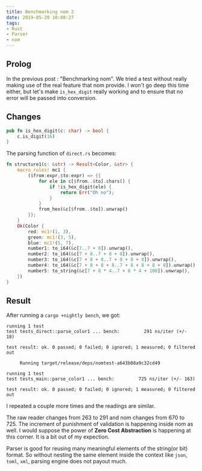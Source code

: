 ```yaml
---
title: Benchmarking nom 2
date: 2019-05-20 10:08:27
tags:
- Rust
- Parser
- nom
---
```


## Prolog

In the previous post : "Benchmarking nom". We tried a test without really making use of the real feature that nom provide. I won't go deep this time either, but let's make `is_hex_digit` really working and to ensure that no error will be passed into conversion.

## Changes

```Rust
pub fn is_hex_digit(c: char) -> bool {
    c.is_digit(16)
}
```

The parsing function of `direct.rs` becomes:

```Rust
fn structure1(c: &str) -> Result<Color, &str> {
    macro_rules! mc1 {
        ($from:expr,$to:expr) => {{
            for ele in c[$from..$to].chars() {
                if !is_hex_digit(ele) {
                    return Err("Oh no");
                }
            }
            from_hex(&c[$from..$to]).unwrap()
        }};
    }
    Ok(Color {
        red: mc1!(1, 3),
        green: mc1!(3, 5),
        blue: mc1!(5, 7),
        number1: to_i64(&c[7..7 + 8]).unwrap(),
        number2: to_i64(&c[7 + 8..7 + 8 + 8]).unwrap(),
        number3: to_i64(&c[7 + 8 + 8..7 + 8 + 8 + 8]).unwrap(),
        number4: to_i64(&c[7 + 8 + 8 + 8..7 + 8 + 8 + 8 + 8]).unwrap(),
        number5: to_string(&c[7 + 8 * 4..7 + 8 * 4 + 100]).unwrap(),
    })
}
```

## Result

After running a `cargo +nightly bench`, we got:

```
running 1 test
test tests_direct::parse_color1 ... bench:         291 ns/iter (+/- 18)

test result: ok. 0 passed; 0 failed; 0 ignored; 1 measured; 0 filtered out

     Running target/release/deps/nomtest-a643b08a9c32cd49

running 1 test
test tests_main::parse_color1 ... bench:         725 ns/iter (+/- 163)

test result: ok. 0 passed; 0 failed; 0 ignored; 1 measured; 0 filtered out

```

I repeated a couple more times and the readings are similar.

The raw reader changes from 263 to 291 and nom changes from 670 to 725. The increment of punishment of validation is happening inside nom as well. I would suppose the power of **Zero Cost Abstraction** is happening at this corner. It is a bit out of my expection.

Parser is good for reusing many meaningful elements of the string(or bit) format. So without nesting the same element inside the context like `json`, `toml`, `xml`, parsing engine does not payout much.